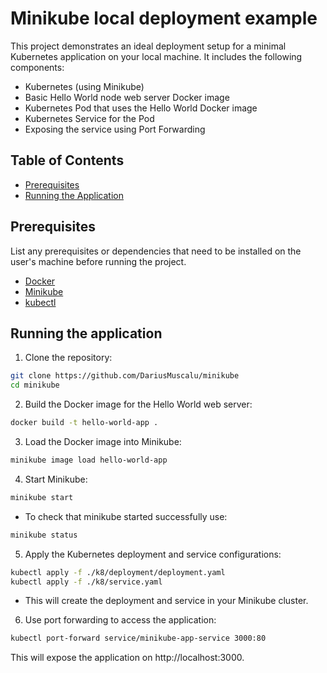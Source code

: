 # Minikube local deployment example

This project demonstrates an ideal deployment setup for a minimal Kubernetes application on your local machine. It includes the following components:

- Kubernetes (using Minikube)
- Basic Hello World node web server Docker image
- Kubernetes Pod that uses the Hello World Docker image
- Kubernetes Service for the Pod
- Exposing the service using Port Forwarding

## Table of Contents

- [Prerequisites](#prerequisites)
- [Running the Application](#running-the-application)

## Prerequisites

List any prerequisites or dependencies that need to be installed on the user's machine before running the project.

- [Docker](https://www.docker.com/get-started)
- [Minikube](https://minikube.sigs.k8s.io/docs/start/)
- [kubectl](https://kubernetes.io/docs/tasks/tools/install-kubectl/)

## Running the application

1. Clone the repository:
```bash
git clone https://github.com/DariusMuscalu/minikube
cd minikube
```

2. Build the Docker image for the Hello World web server:
```bash
docker build -t hello-world-app .
```

3. Load the Docker image into Minikube:
```bash
minikube image load hello-world-app
```

4. Start Minikube:
```bash
minikube start
```
- To check that minikube started successfully use:
```bash
minikube status
```

5. Apply the Kubernetes deployment and service configurations:
```bash
kubectl apply -f ./k8/deployment/deployment.yaml
kubectl apply -f ./k8/service.yaml
```
- This will create the deployment and service in your Minikube cluster.

6. Use port forwarding to access the application:
```bash
kubectl port-forward service/minikube-app-service 3000:80
```

This will expose the application on http://localhost:3000.